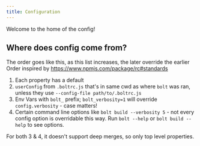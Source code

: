 ```yaml
---
title: Configuration 
---
```


Welcome to the home of the config!

## Where does config come from?

The order goes like this, as this list increases, the later override the earlier
Order inspired by https://www.npmjs.com/package/rc#standards

1. Each property has a default
2. `userConfig` from `.boltrc.js` that's in same cwd as where `bolt` was ran, unless they use `--config-file path/to/.boltrc.js`
3. Env Vars with `bolt_` prefix; `bolt_verbosity=1` will override `config.verbosity` - case matters!
4. Certain command line options like `bolt build --verbosity 5` - not every config option is overridable this way. Run `bolt --help` or `bolt build --help` to see options.

For both 3 & 4, it doesn't support deep merges, so only top level properties.

